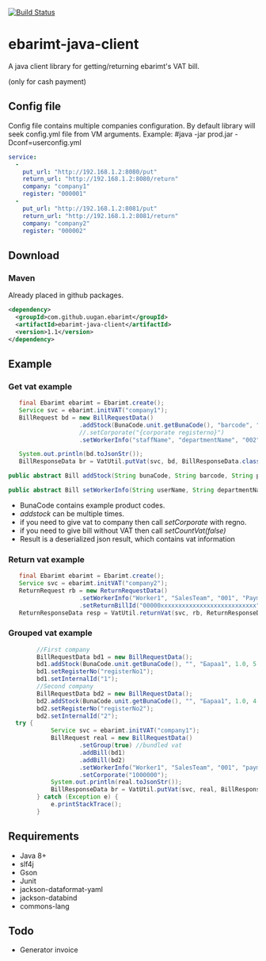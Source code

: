 [![Build Status](https://travis-ci.org/uugan/ebarimt-java-client.svg?branch=master)](https://travis-ci.org/uugan/ebarimt-java-client)

# ebarimt-java-client
A java client library for getting/returning ebarimt's VAT bill. 

(only for cash payment)

## Config file
Config file contains multiple companies configuration.
By default library will seek config.yml file from VM arguments. 
Example: 
    #java -jar prod.jar -Dconf=userconfig.yml

```yaml
service:
  -
    put_url: "http://192.168.1.2:8080/put"
    return_url: "http://192.168.1.2:8080/return"
    company: "company1"
    register: "000001"
  -
    put_url: "http://192.168.1.2:8081/put"
    return_url: "http://192.168.1.2:8081/return"
    company: "company2"
    register: "000002"
```
## Download
### Maven
Already placed in github packages. 

```xml
<dependency>
  <groupId>com.github.uugan.ebarimt</groupId>
  <artifactId>ebarimt-java-client</artifactId>
  <version>1.1</version>
</dependency>
```
## Example
### Get vat example
```java
   final Ebarimt ebarimt = Ebarimt.create();
   Service svc = ebarimt.initVAT("company1");
   BillRequest bd = new BillRequestData()
                    .addStock(BunaCode.unit.getBunaCode(), "barcode", "ItemName", 2.0, 1.0, 2.0) //buna code, barcode, itemname, qty, unitprice, total
                    //.setCorporate("{corporate registerno}")
                    .setWorkerInfo("staffName", "departmentName", "002", "Payment", "app");

   System.out.println(bd.toJsonStr());
   BillResponseData br = VatUtil.putVat(svc, bd, BillResponseData.class, 20000);

```
```java
public abstract Bill addStock(String bunaCode, String barcode, String productName, Double qty, Double unitPrice, Double total);

public abstract Bill setWorkerInfo(String userName, String departmentName, String msisdn, String paymentType, String src);

```

- BunaCode contains example product codes.
- *addstock* can be multiple times.
- if you need to give vat to company then call *setCorporate* with regno.
- if you need to give bill without VAT then call *setCountVat(false)* 
- Result is a deserialized json result, which contains vat information
### Return vat example
```java
   final Ebarimt ebarimt = Ebarimt.create();
   Service svc = ebarimt.initVAT("company2");
   ReturnRequest rb = new ReturnRequestData()
                    .setWorkerInfo("Worker1", "SalesTeam", "001", "PaymentReturn", "erp")
                    .setReturnBillId("00000xxxxxxxxxxxxxxxxxxxxxxxxxxx");
   ReturnResponseData resp = VatUtil.returnVat(svc, rb, ReturnResponseData.class, 20000);
```
### Grouped vat example
```java
        //First company
        BillRequestData bd1 = new BillRequestData();
        bd1.addStock(BunaCode.unit.getBunaCode(), "", "Бараа1", 1.0, 5.0, 5.0);
        bd1.setRegisterNo("registerNo1");
        bd1.setInternalId("1");
        //Second company
        BillRequestData bd2 = new BillRequestData();
        bd2.addStock(BunaCode.unit.getBunaCode(), "", "Бараа1", 1.0, 4.0, 4.0);
        bd2.setRegisterNo("registerNo2");
        bd2.setInternalId("2");
  try {
            Service svc = ebarimt.initVAT("company1");
            BillRequest real = new BillRequestData()
                    .setGroup(true) //bundled vat
                    .addBill(bd1)
                    .addBill(bd2)
                    .setWorkerInfo("Worker1", "SalesTeam", "001", "payment1", "system")
                    .setCorporate("1000000");
            System.out.println(real.toJsonStr());
            BillResponseData br = VatUtil.putVat(svc, real, BillResponseData.class, 20000);
        } catch (Exception e) {
            e.printStackTrace();
        }
```
## Requirements
* Java 8+
* slf4j
* Gson
* Junit
* jackson-dataformat-yaml
* jackson-databind
* commons-lang
## Todo
* Generator invoice
